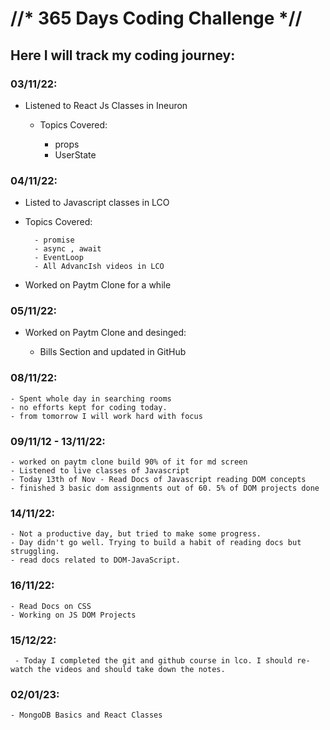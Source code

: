 #  //*  365 Days Coding Challenge *//

## Here I will track my coding journey:

### 03/11/22:

- Listened to React Js Classes in Ineuron 

    - Topics Covered:
    
        - props
        - UserState
        
### 04/11/22:

- Listed to Javascript classes in LCO

- Topics Covered:
        
        - promise
        - async , await
        - EventLoop
        - All AdvancIsh videos in LCO
-  Worked on Paytm Clone for a while      
        
### 05/11/22:

-  Worked on Paytm Clone and desinged:

    - Bills Section and updated in GitHub
        
### 08/11/22:
    - Spent whole day in searching rooms
    - no efforts kept for coding today.
    - from tomorrow I will work hard with focus
    
### 09/11/12 - 13/11/22:
    - worked on paytm clone build 90% of it for md screen
    - Listened to live classes of Javascript 
    - Today 13th of Nov - Read Docs of Javascript reading DOM concepts 
    - finished 3 basic dom assignments out of 60. 5% of DOM projects done
    
### 14/11/22:
    - Not a productive day, but tried to make some progress.
    - Day didn't go well. Trying to build a habit of reading docs but struggling.
    - read docs related to DOM-JavaScript.
    
### 16/11/22:
    - Read Docs on CSS 
    - Working on JS DOM Projects
    
### 15/12/22:

     - Today I completed the git and github course in lco. I should re-watch the videos and should take down the notes.
     
     
### 02/01/23:

    - MongoDB Basics and React Classes
     
